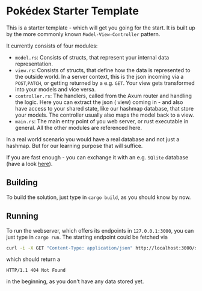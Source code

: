 # Pokédex Starter Template

This is a starter template - which will get you going for the start.
It is built up by the more commonly known `Model-View-Controller` pattern.

It currently consists of four modules:

- `model.rs`: Consists of structs, that represent your internal data representation.
- `view.rs`: Consists of structs, that define how the data is represented to the outside world. In a server context,
  this is the json incoming via a `POST`,`PATCH`, or getting returned by a e.g. `GET`. Your view gets transformed into your models
  and vice versa.
- `controller.rs`: The handlers, called from the Axum router and handling the logic. Here you can extract the json (
  view)
  coming in - and also have access to your shared state, like our hashmap database, that store your models. The
  controller usually also maps the model back to a view.
- `main.rs`: The main entry point of you web server, or rust executable in general. All the other modules are referenced
  here.

In a real world scenario you would have a real database and not just a hashmap.
But for our learning purpose that will suffice.

If you are fast enough - you can exchange it with an e.g. `SQlite` database (have a look [here](https://docs.rs/sqlx/latest/sqlx/)).

## Building

To build the solution, just type in `cargo build`, as you should know by now.

## Running

To run the webserver, which offers its endpoints in `127.0.0.1:3000`, you can just type in `cargo run`.
The starting endpoint could be fetched via

```sh
curl -i -X GET "Content-Type: application/json" http://localhost:3000/some-route/42
```

which should return a 
```
HTTP/1.1 404 Not Found
```

in the beginning, as you don't have any data stored yet.